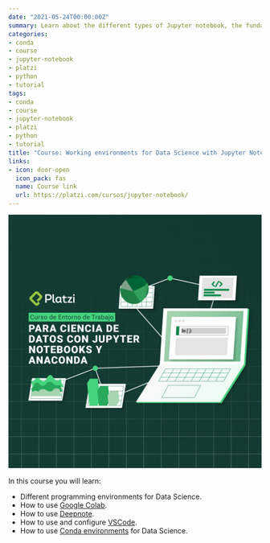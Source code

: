 ```yaml
---
date: "2021-05-24T00:00:00Z"
summary: Learn about the different types of Jupyter notebook, the fundamental work tool for any data scientist.
categories:
- conda
- course
- jupyter-notebook
- platzi
- python
- tutorial
tags:
- conda
- course
- jupyter-notebook
- platzi
- python
- tutorial
title: "Course: Working environments for Data Science with Jupyter Notebooks and Anaconda"
links:
- icon: door-open
  icon_pack: fas
  name: Course link
  url: https://platzi.com/cursos/jupyter-notebook/
---
```


![Image description of course](featured_hex.jpg)

In this course you will learn:

-   Different programming environments for Data Science.
-   How to use [Google Colab](https://colab.research.google.com/).
-   How to use [Deepnote](https://deepnote.com/).
-   How to use and configure [VSCode](https://code.visualstudio.com/).
-   How to use [Conda
    environments](https://www.anaconda.com/products/distribution) for
    Data Science.
